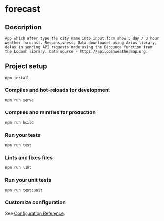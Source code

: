 # forecast

## Description
```
App which after type the city name into input form show 5 day / 3 hour weather forecast. Responsivness, Data downloaded using Axios library, delay in sending API requests made using the Debounce function from the Lodash library. Data source - https://api.openweathermap.org.
```

## Project setup
```
npm install
```

### Compiles and hot-reloads for development
```
npm run serve
```

### Compiles and minifies for production
```
npm run build
```

### Run your tests
```
npm run test
```

### Lints and fixes files
```
npm run lint
```

### Run your unit tests
```
npm run test:unit
```

### Customize configuration
See [Configuration Reference](https://cli.vuejs.org/config/).
